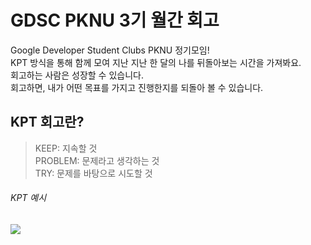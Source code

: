 # GDSC PKNU 3기 월간 회고

Google Developer Student Clubs PKNU 정기모임!  
KPT 방식을 통해 함께 모여 지난 지난 한 달의 나를 뒤돌아보는 시간을 가져봐요.  
회고하는 사람은 성장할 수 있습니다.  
회고하면, 내가 어떤 목표를 가지고 진행한지를 되돌아 볼 수 있습니다.  


## KPT 회고란?
> KEEP: 지속할 것  
PROBLEM: 문제라고 생각하는 것  
TRY: 문제를 바탕으로 시도할 것


###### KPT 예시
![](https://i.imgur.com/cQCXtKZ.png)
